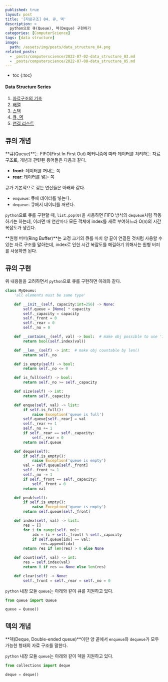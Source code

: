 ```yaml
---
published: true
layout: post
title: '[자료구조] 04. 큐, 덱'
description: >
  python으로 큐(Queue), 덱(Deque) 구현하기
categories: [ComputerScience]
tags: [data structure]
image:
  path: /assets/img/posts/data_structure_04.png
related_posts:
  - _posts/computerscience/2022-07-02-data_structure_03.md
  - _posts/computerscience/2022-07-08-data_structure_05.md
---
```

* toc
{:toc}

<h4>Data Structure Series</h4>
<div class="taxonomy__index">
  <ol class="description">
    <li><a href="/computerscience/data_structure_01/">자료구조의 기초</a></li>
    <li><a href="/computerscience/data_structure_02/">배열</a></li>
    <li><a href="/computerscience/data_structure_03/">스택</a></li>
    <li><a href="/computerscience/data_structure_04/">큐, 덱</a></li>
    <li><a href="/computerscience/data_structure_05/">연결 리스트</a></li>
  </ol>
</div>

## 큐의 개념

**큐(Queue)**는 FIFO(First In First Out) 메커니즘에 따라 데이터를 처리하는 자료 구조로, 개념과 관련된 용어들은 다음과 같다.  

- **front**: 데이터를 꺼내는 쪽
- **rear**: 데이터를 넣는 쪽

큐가 기본적으로 갖는 연산들은 아래와 같다.  

- `enqueue`: 큐에 데이터를 넣는다.
- `dequeue`: 큐에서 데이터를 꺼낸다.

`python`으로 큐를 구현할 때, `list.pop(0)`을 사용하면 FIFO 방식의 `dequeue`처럼 작동하기는 하는데, 이러면 매 연산마다 모든 객체에 index를 새로 부여하느라 O(n)의 시간 복잡도가 생긴다.  

**원형 버퍼(Ring Buffer)**는 고정 크기의 큐를 마치 양 끝이 연결된 것처럼 사용할 수 있는 자료 구조를 말하는데, index로 인한 시간 복잡도를 해결하기 위해서는 원형 버퍼를 사용하면 된다.  

## 큐의 구현

위 내용들을 고려하면서 `python`으로 큐를 구현하면 아래와 같다.  

```python
class MyQeueu:
    'all elements must be same type'

    def __init__(self, capacity:int=256) -> None:
        self.queue = [None] * capacity
        self._capacity = capacity
        self._front = 0
        self._rear = 0
        self._no = 0

    def __contains__(self, val) -> bool:  # make obj possible to use 'in' operator
        return bool(self.index(val))

    def __len__(self) -> int:  # make obj countable by len()
        return self._no

    def is_empty(self) -> bool:
        return self._no <= 0

    def is_full(self) -> bool:
        return self._no >= self._capacity

    def size(self) -> int:
        return self._capacity

    def enque(self, val) -> list:
        if self.is_full():
            raise Exception('queue is full')
        self.queue[self._rear] = val
        self._rear += 1
        self._no += 1
        if self._rear == self._capacity:
            self._rear = 0
        return self.queue

    def deque(self):
        if self.is_empty():
            raise Exception('queue is empty')
        val = self.queue[self._front]
        self._front += 1
        self._no -= 1
        if self._front == self._capacity:
            self._front = 0
        return val

    def peak(self):
        if self.is_empty():
            raise Exception('queue is empty')
        return self.queue[self._front]

    def index(self, val) -> list:
        res = []
        for i in range(self._no):
            idx = (i + self._front) % self._capacity
            if self.queue[idx] == val:
                res.append(idx)
        return res if len(res) > 0 else None

    def count(self, val) -> int:
        res = self.index(val)
        return 0 if res == None else len(res)

    def clear(self) -> None:
        self._front = self._rear = self._no = 0
```

`python` 내장 모듈 `queue`는 아래와 같이 큐를 지원하고 있다.

```python
from queue import Queue

queue = Queue()
```

## 덱의 개념

**덱(Deque, Double-ended queue)**이란 양 끝에서 `enqueue`와 `dequeue`가 모두 가능한 형태의 자료 구조를 말한다.  

`python` 내장 모듈 `queue`는 아래와 같이 덱을 지원하고 있다.

```python
from collections import deque

deque = deque()
```